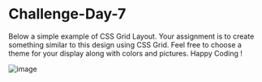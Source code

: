 # Challenge-Day-7
Below a simple example of CSS Grid Layout. Your assignment is to create something similar to this design using CSS Grid. Feel free to choose a theme for your display along with colors and pictures. Happy Coding !

![image](https://github.com/Hasnaa811/Challenge-Day-7/assets/64431594/66d8ea13-cc02-4b4d-b950-c82c973d4984)
